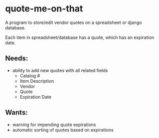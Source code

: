 quote-me-on-that
================

A program to store/edit vendor quotes on a spreadsheet or django database.

Each item in spreadsheet/database has a quote, which has an expiration date.

Needs:
------
* ability to add new quotes with all related fields
  * Catalog #
  * Item Description
  * Vendor
  * Quote
  * Expiration Date


Wants:
------
* warning for impending quote expirations
* automatic sorting of quotes based on expirations

